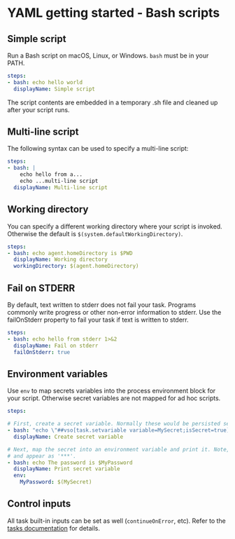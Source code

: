 # YAML getting started - Bash scripts

## Simple script

Run a Bash script on macOS, Linux, or Windows. `bash` must be in your PATH.

```yaml
steps:
- bash: echo hello world
  displayName: Simple script
```

The script contents are embedded in a temporary .sh file and cleaned up after your script runs.

## Multi-line script

The following syntax can be used to specify a multi-line script:

```yaml
steps:
- bash: |
    echo hello from a...
    echo ...multi-line script
  displayName: Multi-line script
```

## Working directory

You can specify a different working directory where your script is invoked. Otherwise the default is `$(system.defaultWorkingDirectory)`.

```yaml
steps:
- bash: echo agent.homeDirectory is $PWD
  displayName: Working directory
  workingDirectory: $(agent.homeDirectory)
```

## Fail on STDERR

By default, text written to stderr does not fail your task. Programs commonly write progress
or other non-error information to stderr. Use the failOnStderr property to fail your task if
text is written to stderr.

```yaml
steps:
- bash: echo hello from stderr 1>&2
  displayName: Fail on stderr
  failOnStderr: true
```

## Environment variables

Use `env` to map secrets variables into the process environment block for your script. Otherwise secret variables are not mapped for ad hoc scripts.

```yaml
steps:

# First, create a secret variable. Normally these would be persisted securely by the definition.
- bash: "echo \"##vso[task.setvariable variable=MySecret;isSecret=true]My secret value\""
  displayName: Create secret variable

# Next, map the secret into an environment variable and print it. Note, secrets are masked in the log
# and appear as '***'.
- bash: echo The password is $MyPassword
  displayName: Print secret variable
  env:
    MyPassword: $(MySecret)
```

## Control inputs

All task built-in inputs can be set as well (`continueOnError`, etc). Refer to the [tasks documentation](tasks.md) for details.

